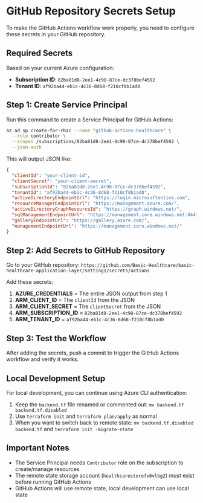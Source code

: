 # GitHub Repository Secrets Setup

To make the GitHub Actions workflow work properly, you need to configure these secrets in your GitHub repository.

## Required Secrets

Based on your current Azure configuration:

- **Subscription ID**: `82ba81d8-2ee1-4c98-87ce-dc378bef4592`
- **Tenant ID**: `af92ba44-eb1c-4c36-8d68-f210cf8b1ad0`

## Step 1: Create Service Principal

Run this command to create a Service Principal for GitHub Actions:

```bash
az ad sp create-for-rbac --name "github-actions-healthcare" \
  --role contributor \
  --scopes /subscriptions/82ba81d8-2ee1-4c98-87ce-dc378bef4592 \
  --json-auth
```

This will output JSON like:
```json
{
  "clientId": "your-client-id",
  "clientSecret": "your-client-secret",
  "subscriptionId": "82ba81d8-2ee1-4c98-87ce-dc378bef4592",
  "tenantId": "af92ba44-eb1c-4c36-8d68-f210cf8b1ad0",
  "activeDirectoryEndpointUrl": "https://login.microsoftonline.com",
  "resourceManagerEndpointUrl": "https://management.azure.com/",
  "activeDirectoryGraphResourceId": "https://graph.windows.net/",
  "sqlManagementEndpointUrl": "https://management.core.windows.net:8443/",
  "galleryEndpointUrl": "https://gallery.azure.com/",
  "managementEndpointUrl": "https://management.core.windows.net/"
}
```

## Step 2: Add Secrets to GitHub Repository

Go to your GitHub repository: `https://github.com/Basic-Healthcare/basic-healthcare-application-layer/settings/secrets/actions`

Add these secrets:

1. **AZURE_CREDENTIALS** = The entire JSON output from step 1
2. **ARM_CLIENT_ID** = The `clientId` from the JSON
3. **ARM_CLIENT_SECRET** = The `clientSecret` from the JSON  
4. **ARM_SUBSCRIPTION_ID** = `82ba81d8-2ee1-4c98-87ce-dc378bef4592`
5. **ARM_TENANT_ID** = `af92ba44-eb1c-4c36-8d68-f210cf8b1ad0`

## Step 3: Test the Workflow

After adding the secrets, push a commit to trigger the GitHub Actions workflow and verify it works.

## Local Development Setup

For local development, you can continue using Azure CLI authentication:

1. Keep the `backend.tf` file renamed or commented out: `mv backend.tf backend.tf.disabled`
2. Use `terraform init` and `terraform plan/apply` as normal
3. When you want to switch back to remote state: `mv backend.tf.disabled backend.tf` and `terraform init -migrate-state`

## Important Notes

- The Service Principal needs `Contributor` role on the subscription to create/manage resources
- The remote state storage account (`healthcarestorefv0vlbg2`) must exist before running GitHub Actions
- GitHub Actions will use remote state, local development can use local state
